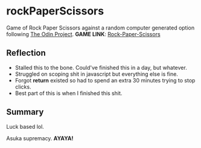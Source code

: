 # rockPaperScissors
Game of Rock Paper Scissors against a random computer generated option following [The Odin Project](https://www.theodinproject.com/lessons/foundations-rock-paper-scissors).
**GAME LINK**: [Rock-Paper-Scissors](https://emeteve.github.io/rockPaperScissors/)

## Reflection
- Stalled this to the bone. Could've finished this in a day, but whatever.
- Struggled on scoping shit in javascript but everything else is fine.
- Forgot **return** existed so had to spend an extra 30 minutes trying to stop clicks.
- Best part of this is when I finished this shit.

## Summary
Luck based lol.

Asuka supremacy. **AYAYA!**